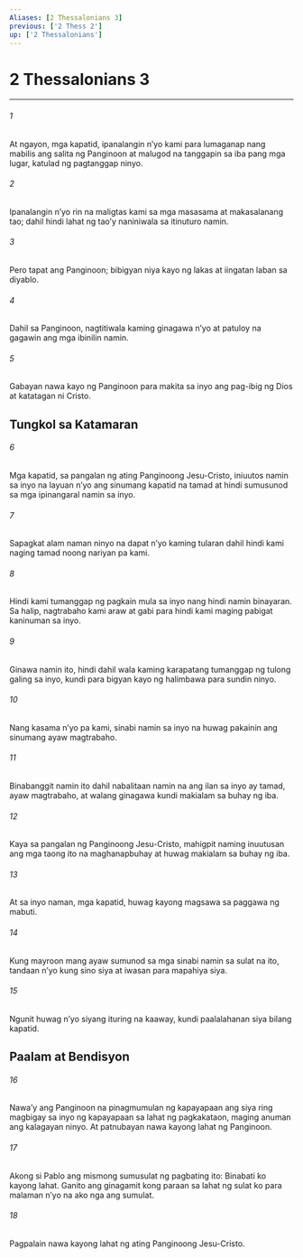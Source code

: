 ```yaml
---
Aliases: [2 Thessalonians 3]
previous: ['2 Thess 2']
up: ['2 Thessalonians']
---
```

# 2 Thessalonians 3

***

###### 1
At ngayon, mga kapatid, ipanalangin nʼyo kami para lumaganap nang mabilis ang salita ng Panginoon at malugod na tanggapin sa iba pang mga lugar, katulad ng pagtanggap ninyo. 

###### 2
Ipanalangin nʼyo rin na maligtas kami sa mga masasama at makasalanang tao; dahil hindi lahat ng taoʼy naniniwala sa itinuturo namin. 

###### 3
Pero tapat ang Panginoon; bibigyan niya kayo ng lakas at iingatan laban sa diyablo. 

###### 4
Dahil sa Panginoon, nagtitiwala kaming ginagawa nʼyo at patuloy na gagawin ang mga ibinilin namin. 

###### 5
Gabayan nawa kayo ng Panginoon para makita sa inyo ang pag-ibig ng Dios at katatagan ni Cristo.

## Tungkol sa Katamaran 

###### 6
Mga kapatid, sa pangalan ng ating Panginoong Jesu-Cristo, iniuutos namin sa inyo na layuan nʼyo ang sinumang kapatid na tamad at hindi sumusunod sa mga ipinangaral namin sa inyo. 

###### 7
Sapagkat alam naman ninyo na dapat nʼyo kaming tularan dahil hindi kami naging tamad noong nariyan pa kami. 

###### 8
Hindi kami tumanggap ng pagkain mula sa inyo nang hindi namin binayaran. Sa halip, nagtrabaho kami araw at gabi para hindi kami maging pabigat kaninuman sa inyo. 

###### 9
Ginawa namin ito, hindi dahil wala kaming karapatang tumanggap ng tulong galing sa inyo, kundi para bigyan kayo ng halimbawa para sundin ninyo. 

###### 10
Nang kasama nʼyo pa kami, sinabi namin sa inyo na huwag pakainin ang sinumang ayaw magtrabaho. 

###### 11
Binabanggit namin ito dahil nabalitaan namin na ang ilan sa inyo ay tamad, ayaw magtrabaho, at walang ginagawa kundi makialam sa buhay ng iba. 

###### 12
Kaya sa pangalan ng Panginoong Jesu-Cristo, mahigpit naming inuutusan ang mga taong ito na maghanapbuhay at huwag makialam sa buhay ng iba. 

###### 13
At sa inyo naman, mga kapatid, huwag kayong magsawa sa paggawa ng mabuti. 

###### 14
Kung mayroon mang ayaw sumunod sa mga sinabi namin sa sulat na ito, tandaan nʼyo kung sino siya at iwasan para mapahiya siya. 

###### 15
Ngunit huwag nʼyo siyang ituring na kaaway, kundi paalalahanan siya bilang kapatid.

## Paalam at Bendisyon 

###### 16
Nawaʼy ang Panginoon na pinagmumulan ng kapayapaan ang siya ring magbigay sa inyo ng kapayapaan sa lahat ng pagkakataon, maging anuman ang kalagayan ninyo. At patnubayan nawa kayong lahat ng Panginoon. 

###### 17
Akong si Pablo ang mismong sumusulat ng pagbating ito: Binabati ko kayong lahat. Ganito ang ginagamit kong paraan sa lahat ng sulat ko para malaman nʼyo na ako nga ang sumulat. 

###### 18
Pagpalain nawa kayong lahat ng ating Panginoong Jesu-Cristo.
